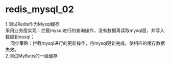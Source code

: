 # redis_mysql_02
1.测试Redis作为Mysql缓存<br>
  采用业务层实现：拦截mysql进行的查询操作，没有数据再读取mysql层，并写入数据到nosql；<br>     
  同步策略：拦截mysql进行的更新操作，待mysql更新完成，使相应的缓存数据失效。<br>
2.测试MyBatis的一级缓存<br>
